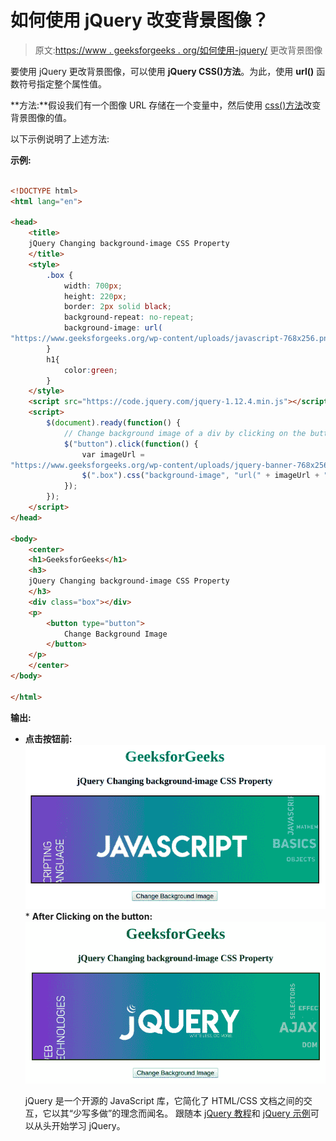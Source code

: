 # 如何使用 jQuery 改变背景图像？

> 原文:[https://www . geeksforgeeks . org/如何使用-jquery/](https://www.geeksforgeeks.org/how-to-change-the-background-image-using-jquery/) 更改背景图像

要使用 jQuery 更改背景图像，可以使用 **jQuery CSS()方法**。为此，使用 **url()** 函数符号指定整个属性值。

**方法:**假设我们有一个图像 URL 存储在一个变量中，然后使用 [css()方法](https://www.geeksforgeeks.org/jquery-css-method/)改变背景图像的值。

以下示例说明了上述方法:

**示例:**

```html

<!DOCTYPE html>
<html lang="en">

<head>
    <title>
    jQuery Changing background-image CSS Property
    </title>
    <style>
        .box {
            width: 700px;
            height: 220px;
            border: 2px solid black;
            background-repeat: no-repeat;
            background-image: url(
"https://www.geeksforgeeks.org/wp-content/uploads/javascript-768x256.png");
        }
        h1{
            color:green;
        }
    </style>
    <script src="https://code.jquery.com/jquery-1.12.4.min.js"></script>
    <script>
        $(document).ready(function() {
            // Change background image of a div by clicking on the button
            $("button").click(function() {
                var imageUrl = 
"https://www.geeksforgeeks.org/wp-content/uploads/jquery-banner-768x256.png";
                $(".box").css("background-image", "url(" + imageUrl + ")");
            });
        });
    </script>
</head>

<body>
    <center>
    <h1>GeeksforGeeks</h1>
    <h3>
    jQuery Changing background-image CSS Property
    </h3>
    <div class="box"></div>
    <p>
        <button type="button">
            Change Background Image
        </button>
    </p>
    </center>
</body>

</html>                    
```

**输出:**

*   **点击按钮前:**
    ![](img/0f3de1c1dc30913a7b0db6beba210e0e.png)*   **After Clicking on the button:**
    ![](img/d2c115a9e7f7f4760c977271542ae019.png)

    jQuery 是一个开源的 JavaScript 库，它简化了 HTML/CSS 文档之间的交互，它以其“少写多做”的理念而闻名。
    跟随本 [jQuery 教程](https://www.geeksforgeeks.org/jquery-tutorials/)和 [jQuery 示例](https://www.geeksforgeeks.org/jquery-examples/)可以从头开始学习 jQuery。